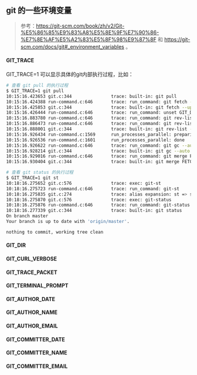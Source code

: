 ## git 的一些环境变量
> 参考：https://git-scm.com/book/zh/v2/Git-%E5%86%85%E9%83%A8%E5%8E%9F%E7%90%86-%E7%8E%AF%E5%A2%83%E5%8F%98%E9%87%8F 和 https://git-scm.com/docs/git#_environment_variables 。
#### GIT_TRACE
GIT_TRACE=1 可以显示具体的git内部执行过程，比如：

```bash
# 查看 git pull 的执行过程
$ GIT_TRACE=1 git pull
10:15:16.423653 git.c:344               trace: built-in: git pull
10:15:16.424388 run-command.c:646       trace: run_command: git fetch --update-head-ok
10:15:16.425853 git.c:344               trace: built-in: git fetch --update-head-ok
10:15:16.426444 run-command.c:646       trace: run_command: unset GIT_DIR GIT_PREFIX; ssh git@gitlab.alibaba-inc.com 'git-upload-pack '''agit/galileo.git''''
10:15:16.883780 run-command.c:646       trace: run_command: git rev-list --objects --stdin --not --all --quiet
10:15:16.886473 run-command.c:646       trace: run_command: git rev-list --objects --stdin --not --all --quiet
10:15:16.888001 git.c:344               trace: built-in: git rev-list --objects --stdin --not --all --quiet
10:15:16.926434 run-command.c:1569      run_processes_parallel: preparing to run up to 1 tasks
10:15:16.926536 run-command.c:1601      run_processes_parallel: done
10:15:16.926622 run-command.c:646       trace: run_command: git gc --auto
10:15:16.928214 git.c:344               trace: built-in: git gc --auto
10:15:16.929016 run-command.c:646       trace: run_command: git merge FETCH_HEAD
10:15:16.930404 git.c:344               trace: built-in: git merge FETCH_HEAD

# 查看 git status 的执行过程
$ GIT_TRACE=1 git st
10:18:16.275652 git.c:576               trace: exec: git-st
10:18:16.275723 run-command.c:646       trace: run_command: git-st
10:18:16.275835 git.c:274               trace: alias expansion: st => status
10:18:16.275870 git.c:576               trace: exec: git-status
10:18:16.275876 run-command.c:646       trace: run_command: git-status
10:18:16.277339 git.c:344               trace: built-in: git status
On branch master
Your branch is up to date with 'origin/master'.

nothing to commit, working tree clean
```

#### GIT_DIR

#### GIT_CURL_VERBOSE

#### GIT_TRACE_PACKET

#### GIT_TERMINAL_PROMPT

#### GIT_AUTHOR_DATE
#### GIT_AUTHOR_NAME
#### GIT_AUTHOR_EMAIL

#### GIT_COMMITTER_DATE
#### GIT_COMMITTER_NAME
#### GIT_COMMITTER_EMAIL
